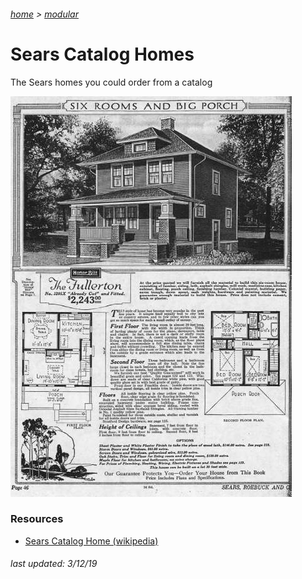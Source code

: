 ###### [home](/index.html) > [modular](/modular.html)

# Sears Catalog Homes

The Sears homes you could order from a catalog

![sears home](catpage1.jpg)

### Resources

- [Sears Catalog Home (wikipedia)](https://en.wikipedia.org/wiki/Sears_Catalog_Home)

###### *last updated: 3/12/19*

